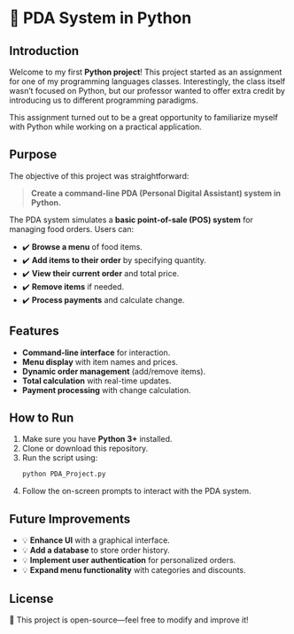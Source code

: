 # 📱 PDA System in Python

## Introduction

Welcome to my first **Python project**! This project started as an assignment for one of my programming languages classes. Interestingly, the class itself wasn’t focused on Python, but our professor wanted to offer extra credit by introducing us to different programming paradigms.

This assignment turned out to be a great opportunity to familiarize myself with Python while working on a practical application.

## Purpose

The objective of this project was straightforward:
> **Create a command-line PDA (Personal Digital Assistant) system in Python.**

The PDA system simulates a **basic point-of-sale (POS) system** for managing food orders. Users can:
- ✔️ **Browse a menu** of food items.
- ✔️ **Add items to their order** by specifying quantity.
- ✔️ **View their current order** and total price.
- ✔️ **Remove items** if needed.
- ✔️ **Process payments** and calculate change.

## Features

-  **Command-line interface** for interaction.
-  **Menu display** with item names and prices.
-  **Dynamic order management** (add/remove items).
-  **Total calculation** with real-time updates.
-  **Payment processing** with change calculation.

## How to Run

1. Make sure you have **Python 3+** installed.
2. Clone or download this repository.
3. Run the script using:
    ```bash
    python PDA_Project.py
    ```
4. Follow the on-screen prompts to interact with the PDA system.

## Future Improvements

- 💡 **Enhance UI** with a graphical interface.
- 💡 **Add a database** to store order history.
- 💡 **Implement user authentication** for personalized orders.
- 💡 **Expand menu functionality** with categories and discounts.

## License

📜 This project is open-source—feel free to modify and improve it!
